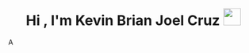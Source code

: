 <h1 align="center"><b>Hi , I'm Kevin Brian Joel Cruz </b><img src="https://media2.giphy.com/media/v1.Y2lkPTc5MGI3NjExajFsaG9nNDg2YXkwZW40dDl1YzRiaW40YmJvdmp6YWtrOGpsdjFlaiZlcD12MV9pbnRlcm5hbF9naWZfYnlfaWQmY3Q9cw/nCL64jd3BBTvopA36K/giphy.gif" width="35"></h1>
<!--  -->A

<!--
**keinve91/keinve91** is a ✨ _special_ ✨ repository because its `README.md` (this file) appears on your GitHub profile.

Here are some ideas to get you started:

- 🔭 I’m currently working on ...
- 🌱 I’m currently learning ...
- 👯 I’m looking to collaborate on ...
- 🤔 I’m looking for help with ...
- 💬 Ask me about ...
- 📫 How to reach me: ...
- 😄 Pronouns: ...
- ⚡ Fun fact: ...
-->
